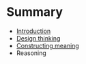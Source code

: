 # Summary

* [Introduction](README.md)
* [Design thinking](topics/design_thinking.md)
* [Constructing meaning](topics/constructing_meaning.md)
* Reasoning

